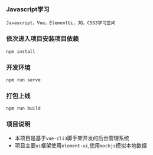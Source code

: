 ### Javascript学习
```
Javascript，Vue，ElementUi，JQ，CSS3学习空间
```

### 依次进入项目安装项目依赖
```
npm install
```

### 开发环境
```
npm run serve
```

### 打包上线
```
npm run build
```

### 项目说明
+ 本项目是基于`vue-cli3`脚手架开发的后台管理系统
+ 项目主要`ui`框架使用`element-ui`,使用`mockjs`模拟本地数据